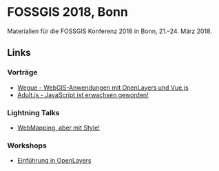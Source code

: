 # FOSSGIS 2018, Bonn

Materialien für die FOSSGIS Konferenz 2018 in Bonn, 21.–24. März 2018.

## Links

### Vorträge

  - [Wegue - WebGIS-Anwendungen mit OpenLayers und Vue.js](https://rawgit.com/chrismayer/fossgis2018/master/wegue-talk/index.html#/start)
  - [Adult.js - JavaScript ist erwachsen geworden!](https://rawgit.com/chrismayer/fossgis2018/master/adult-js-talk/index.html#/start)

### Lightning Talks

  - [WebMapping,
aber mit Style!](https://rawgit.com/chrismayer/fossgis2018/master/mbstyles-lt/index.html#/start)

### Workshops

  - [Einführung in OpenLayers](https://openlayers.org/workshop/en/)
